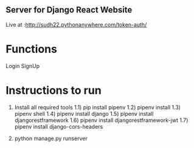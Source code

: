 ## Server for Django React Website

Live at :http://sudh22.pythonanywhere.com/token-auth/

# Functions
Login
SignUp

# Instructions to run
1) Install all required tools
1.1) pip install pipenv
1.2) pipenv install
1.3) pipenv shell
1.4) pipenv install django
1.5) pipenv install djangorestframework
1.6) pipenv install djangorestframework-jwt
1.7) pipenv install django-cors-headers

2) python manage.py runserver

